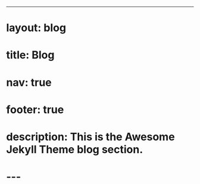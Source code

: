 ---
# layout: blog
# title: Blog
# nav: true
# footer: true
# description: This is the Awesome Jekyll Theme blog section.
# ---


